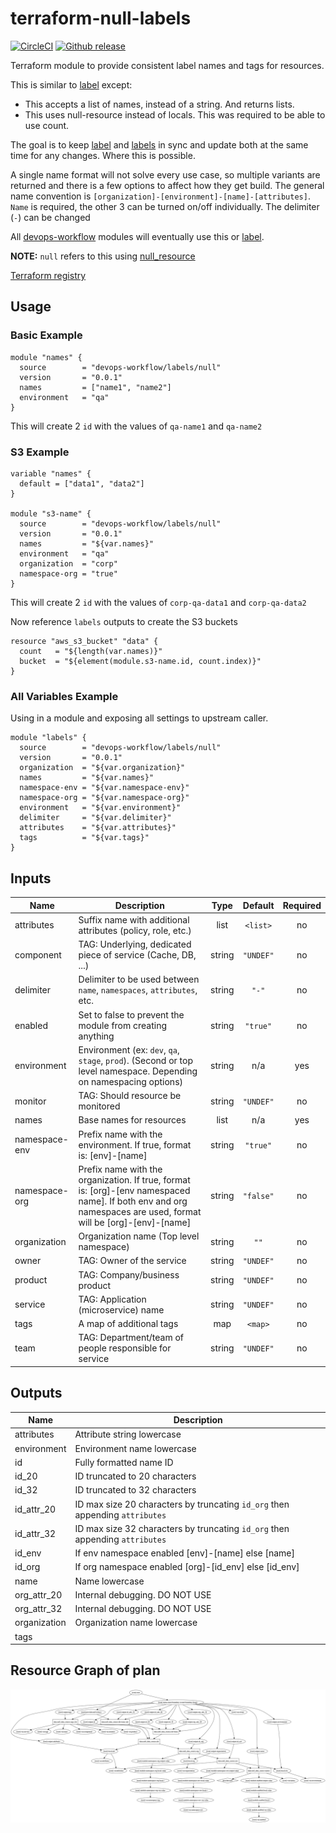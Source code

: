 # terraform-null-labels

[![CircleCI](https://circleci.com/gh/appzen-oss/terraform-null-labels.svg?style=svg)](https://circleci.com/gh/appzen-oss/terraform-null-labels)
[![Github release](https://img.shields.io/github/release/appzen-oss/terraform-null-labels.svg)](https://github.com/appzen-oss/terraform-null-labels/releases)

Terraform module to provide consistent label names and tags for resources.

This is similar to [label](https://registry.terraform.io/modules/devops-workflow/label/local) except:

- This accepts a list of names, instead of a string. And returns lists.
- This uses null-resource instead of locals. This was required to be able to use count.

The goal is to keep [label](https://registry.terraform.io/modules/devops-workflow/label/local)
and [labels](https://registry.terraform.io/modules/devops-workflow/labels/null)
in sync and update both at the same time for any changes.
Where this is possible.

A single name format will not solve every use case, so multiple variants are
returned and there is a few options to affect how they get build. The general
name convention is `[organization]-[environment]-[name]-[attributes]`. `Name`
is required, the other 3 can be turned on/off individually. The delimiter
(`-`) can be changed

All [devops-workflow](https://registry.terraform.io/modules/devops-workflow)
modules will eventually use this or [label](https://registry.terraform.io/modules/devops-workflow/label/local).

**NOTE:** `null` refers to this using [null_resource](https://www.terraform.io/docs/providers/null/index.html)

[Terraform registry](https://registry.terraform.io/modules/devops-workflow/labels/null)

## Usage

### Basic Example

```hcl
module "names" {
  source        = "devops-workflow/labels/null"
  version       = "0.0.1"
  names         = ["name1", "name2"]
  environment   = "qa"
}
```

This will create 2 `id` with the values of `qa-name1` and `qa-name2`

### S3 Example

```hcl
variable "names" {
  default = ["data1", "data2"]
}

module "s3-name" {
  source        = "devops-workflow/labels/null"
  version       = "0.0.1"
  names         = "${var.names}"
  environment   = "qa"
  organization  = "corp"
  namespace-org = "true"
}
```

This will create 2 `id` with the values of `corp-qa-data1` and `corp-qa-data2`

Now reference `labels` outputs to create the S3 buckets

```hcl
resource "aws_s3_bucket" "data" {
  count   = "${length(var.names)}"
  bucket  = "${element(module.s3-name.id, count.index)}"
}
```

### All Variables Example

Using in a module and exposing all settings to upstream caller.

```hcl
module "labels" {
  source        = "devops-workflow/labels/null"
  version       = "0.0.1"
  organization  = "${var.organization}"
  names         = "${var.names}"
  namespace-env = "${var.namespace-env}"
  namespace-org = "${var.namespace-org}"
  environment   = "${var.environment}"
  delimiter     = "${var.delimiter}"
  attributes    = "${var.attributes}"
  tags          = "${var.tags}"
}
```

<!-- BEGINNING OF PRE-COMMIT-TERRAFORM DOCS HOOK -->
## Inputs

| Name | Description | Type | Default | Required |
|------|-------------|:----:|:-----:|:-----:|
| attributes | Suffix name with additional attributes (policy, role, etc.) | list | `<list>` | no |
| component | TAG: Underlying, dedicated piece of service (Cache, DB, ...) | string | `"UNDEF"` | no |
| delimiter | Delimiter to be used between `name`, `namespaces`, `attributes`, etc. | string | `"-"` | no |
| enabled | Set to false to prevent the module from creating anything | string | `"true"` | no |
| environment | Environment (ex: `dev`, `qa`, `stage`, `prod`). (Second or top level namespace. Depending on namespacing options) | string | n/a | yes |
| monitor | TAG: Should resource be monitored | string | `"UNDEF"` | no |
| names | Base names for resources | list | n/a | yes |
| namespace-env | Prefix name with the environment. If true, format is: [env]-[name] | string | `"true"` | no |
| namespace-org | Prefix name with the organization. If true, format is: [org]-[env namespaced name]. If both env and org namespaces are used, format will be [org]-[env]-[name] | string | `"false"` | no |
| organization | Organization name (Top level namespace) | string | `""` | no |
| owner | TAG: Owner of the service | string | `"UNDEF"` | no |
| product | TAG: Company/business product | string | `"UNDEF"` | no |
| service | TAG: Application (microservice) name | string | `"UNDEF"` | no |
| tags | A map of additional tags | map | `<map>` | no |
| team | TAG: Department/team of people responsible for service | string | `"UNDEF"` | no |

## Outputs

| Name | Description |
|------|-------------|
| attributes | Attribute string lowercase |
| environment | Environment name lowercase |
| id | Fully formatted name ID |
| id\_20 | ID truncated to 20 characters |
| id\_32 | ID truncated to 32 characters |
| id\_attr\_20 | ID max size 20 characters by truncating `id_org` then appending `attributes` |
| id\_attr\_32 | ID max size 32 characters by truncating `id_org` then appending `attributes` |
| id\_env | If env namespace enabled [env]-[name] else [name] |
| id\_org | If org namespace enabled [org]-[id_env] else [id_env] |
| name | Name lowercase |
| org\_attr\_20 | Internal debugging. DO NOT USE |
| org\_attr\_32 | Internal debugging. DO NOT USE |
| organization | Organization name lowercase |
| tags |  |

<!-- END OF PRE-COMMIT-TERRAFORM DOCS HOOK -->
<!-- BEGINNING OF PRE-COMMIT-TERRAFORM GRAPH HOOK -->

## Resource Graph of plan

![Terraform Graph](resource-plan-graph.png)
<!-- END OF PRE-COMMIT-TERRAFORM GRAPH HOOK -->
